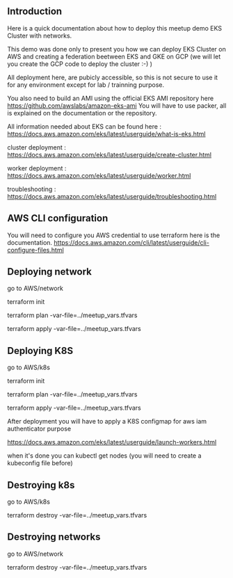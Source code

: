 ## Introduction
Here is a quick documentation about how to deploy this meetup demo EKS Cluster with networks.

This demo was done only to present you how we can deploy EKS Cluster on AWS  and creating a federation beetween EKS and GKE on GCP (we will let you create the GCP code to deploy the cluster :-) )

All deployment here, are pubicly accessible, so this is not secure to use it for any environment except for lab / trainning purpose.


You also need to build an AMI using the official EKS AMI repository here https://github.com/awslabs/amazon-eks-ami
You will have to use packer, all is explained on the documentation or the repository.


All information needed about EKS can be found here : https://docs.aws.amazon.com/eks/latest/userguide/what-is-eks.html

cluster deployment : https://docs.aws.amazon.com/eks/latest/userguide/create-cluster.html

worker deployment : https://docs.aws.amazon.com/eks/latest/userguide/worker.html

troubleshooting : https://docs.aws.amazon.com/eks/latest/userguide/troubleshooting.html


## AWS CLI configuration
You will need to configure you AWS credential to use terraform
here is the documentation. https://docs.aws.amazon.com/cli/latest/userguide/cli-configure-files.html


## Deploying network
go to AWS/network

terraform init

terraform plan -var-file=../meetup_vars.tfvars

terraform apply -var-file=../meetup_vars.tfvars


## Deploying K8S
go to AWS/k8s

terraform init

terraform plan -var-file=../meetup_vars.tfvars

terraform apply -var-file=../meetup_vars.tfvars

After deployment you will have to apply a K8S configmap for aws iam authenticator purpose

https://docs.aws.amazon.com/eks/latest/userguide/launch-workers.html

when it's done you can kubectl get nodes (you will need to create a kubeconfig file before)

## Destroying k8s 
go to AWS/k8s

terraform destroy -var-file=../meetup_vars.tfvars

## Destroying networks 
go to AWS/network

terraform destroy -var-file=../meetup_vars.tfvars
